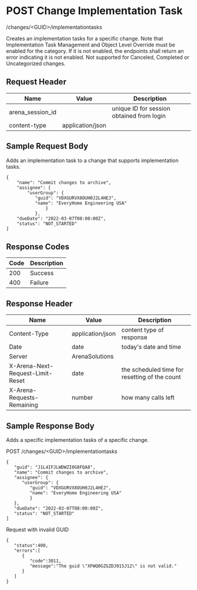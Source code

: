 # POST Change Implementation Task


/changes/&lt;GUID&gt;/implementationtasks

Creates an  implementation tasks for a specific change. Note that Implementation Task Management and Object Level Override must be enabled for the category. If it is not enabled, the endpoints shall return an error indicating it is not enabled. Not supported for Canceled, Completed or Uncategorized changes.

## Request Header

| Name | Value | Description |
|  --- |  --- |  --- | 
| arena_session_id |   | unique ID for session obtained from login |
| content\-type | application/json |   |

## Sample Request Body
Adds an implementation task to a change that supports implementation tasks.

```
{
    "name": "Commit changes to archive",
    "assignee": {  
        "userGroup": {
           "guid": "VDXGURVX8OUH0J2L4HEJ",
           "name": "EveryHome Engineering USA"
               }
           },
    "dueDate": "2022-03-07T08:00:00Z",
    "status": "NOT_STARTED"  
]
```
## Response Codes

| Code | Description |
|  --- |  --- | 
| 200 | Success |
| 400 | Failure |

## Response Header

| Name | Value | Description |
|  --- |  --- |  --- | 
| Content\-Type | application/json | content type of response |
| Date | date | today's date and time |
| Server | ArenaSolutions |   |
| X\-Arena\-Next\-Request\-Limit\-Reset  | date | the scheduled time for resetting of the count |
| X\-Arena\-Requests\-Remaining  | number | how many calls left |

## Sample Response Body
Adds a specific implementation tasks of a specific change.



POST /changes/&lt;GUID&gt;/implementationtasks

```
{
   "guid": "J1L4IFJLWDWZI0G8FQA8",
   "name": "Commit changes to archive",
   "assignee": {  
      "userGroup": {
         "guid": "VDXGURVX8OUH0J2L4HEJ",
         "name": "EveryHome Engineering USA"
         }
   },
   "dueDate": "2022-03-07T08:00:00Z",
   "status": "NOT_STARTED"  
]
```
Request with invalid GUID

```
{  
   "status":400,
   "errors":[  
      {  
         "code":3011,
         "message":"The guid \"XFWQ0GZGZDJ015J12\" is not valid."
      }
   ]
}
```

